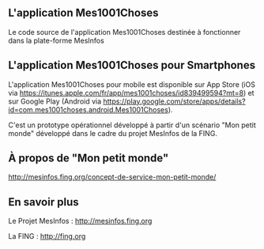 ## L'application Mes1001Choses

Le code source de l'application Mes1001Choses destinée à fonctionner dans la plate-forme MesInfos

## L'application Mes1001Choses pour Smartphones

L'application Mes1001Choses pour mobile est disponible sur App Store (iOS via https://itunes.apple.com/fr/app/mes1001choses/id839499594?mt=8) et sur Google Play (Android via https://play.google.com/store/apps/details?id=com.mes1001choses.android.Mes1001Choses).

C'est un prototype opérationnel développé à partir d'un scénario "Mon petit monde" développé dans le cadre du projet MesInfos de la FING.

## À propos de "Mon petit monde"

http://mesinfos.fing.org/concept-de-service-mon-petit-monde/

## En savoir plus

Le Projet MesInfos : http://mesinfos.fing.org

La FING : http://fing.org